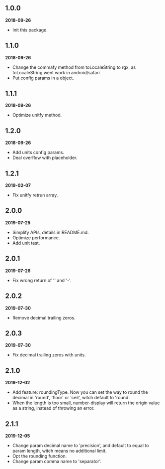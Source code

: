 ## 1.0.0

**2018-09-26**

* Init this package.

## 1.1.0

**2018-09-26**

- Change the commafy method from toLocaleString to rgx, as toLocaleString went work in android/safari.
- Put config params in a object.

## 1.1.1

**2018-09-26**

- Optimize unitfy method.

## 1.2.0

**2018-09-26**

- Add units config params.
- Deal overflow with placeholder.

## 1.2.1

**2019-02-07**

- Fix unitfy retrun array.

## 2.0.0

**2019-07-25**

- Simplify APIs, details in README.md.
- Optimize performance.
- Add unit test.

## 2.0.1

**2019-07-26**

- Fix wrong return of '' and '-'.

## 2.0.2

**2019-07-30**

- Remove decimal trailing zeros.

## 2.0.3

**2019-07-30**

- Fix decimal trailing zeros with units.

## 2.1.0

**2019-12-02**

- Add feature: roundingType. Now you can set the way to round the decimal in 'round', 'floor' or 'ceil', witch default to 'round'.
- When the length is too small, number-display will return the origin value as a string, instead of throwing an error.

## 2.1.1

**2019-12-05**

- Change param decimal name to 'precision', and default to equal to param length, witch means no additional limit.
- Opt the rounding function.
- Change param comma name to 'separator'.